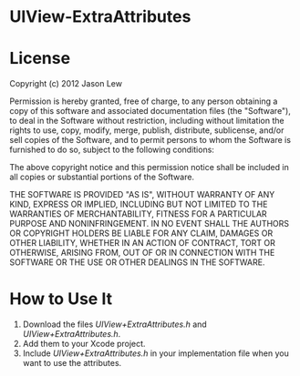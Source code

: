 UIView-ExtraAttributes
======================

# License

Copyright (c) 2012 Jason Lew

Permission is hereby granted, free of charge, to any person
obtaining a copy of this software and associated documentation
files (the "Software"), to deal in the Software without
restriction, including without limitation the rights to use,
copy, modify, merge, publish, distribute, sublicense, and/or sell
copies of the Software, and to permit persons to whom the
Software is furnished to do so, subject to the following
conditions:

The above copyright notice and this permission notice shall be
included in all copies or substantial portions of the Software.

THE SOFTWARE IS PROVIDED "AS IS", WITHOUT WARRANTY OF ANY KIND,
EXPRESS OR IMPLIED, INCLUDING BUT NOT LIMITED TO THE WARRANTIES
OF MERCHANTABILITY, FITNESS FOR A PARTICULAR PURPOSE AND
NONINFRINGEMENT. IN NO EVENT SHALL THE AUTHORS OR COPYRIGHT
HOLDERS BE LIABLE FOR ANY CLAIM, DAMAGES OR OTHER LIABILITY,
WHETHER IN AN ACTION OF CONTRACT, TORT OR OTHERWISE, ARISING
FROM, OUT OF OR IN CONNECTION WITH THE SOFTWARE OR THE USE OR
OTHER DEALINGS IN THE SOFTWARE.

# How to Use It

1. Download the files *UIView+ExtraAttributes.h* and *UIView+ExtraAttributes.h*.
2. Add them to your Xcode project.
3. Include *UIView+ExtraAttributes.h* in your implementation file when you want to use the attributes.
